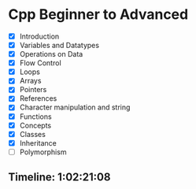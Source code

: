 # Cpp Beginner to Advanced

- [x] Introduction
- [x] Variables and Datatypes
- [x] Operations on Data
- [x] Flow Control
- [x] Loops
- [x] Arrays
- [x] Pointers
- [x] References
- [x] Character manipulation and string
- [x] Functions
- [x] Concepts
- [x] Classes
- [x] Inheritance
- [ ] Polymorphism

## Timeline: 1:02:21:08
